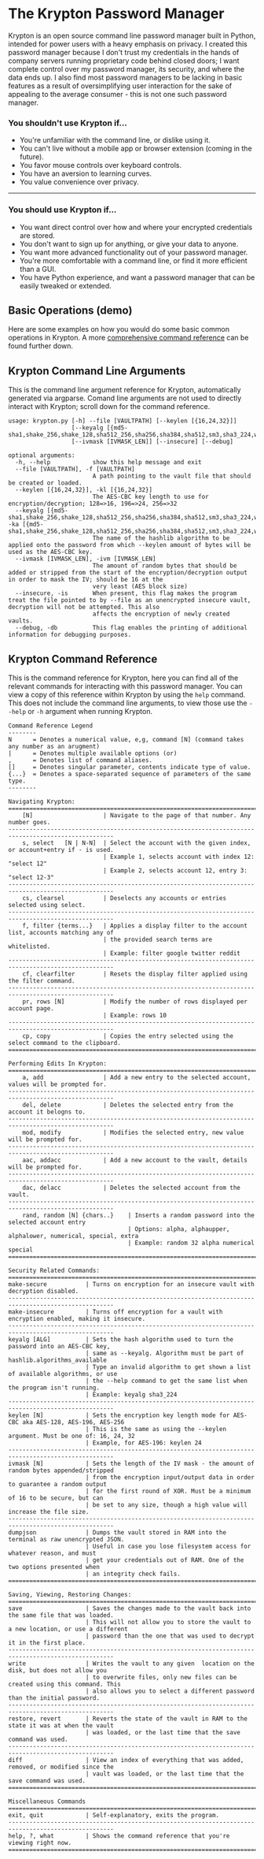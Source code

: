 # The Krypton Password Manager

Krypton is an open source command line password manager built in Python, intended for power users with a heavy emphasis on privacy. I created this password manager because I don't trust my credentials in the hands of company servers running proprietary code behind closed doors; I want complete control over my password manager, its security, and where the data ends up. I also find most password managers to be lacking in basic features as a result of oversimplifying user interaction for the sake of appealing to the average consumer - this is not one such password manager.



### You shouldn't use Krypton if...
- You're unfamiliar with the command line, or dislike using it.
- You can't live without a mobile app or browser extension (coming in the future).
- You favor mouse controls over keyboard controls.
- You have an aversion to learning curves.
- You value convenience over privacy.

---

### You should use Krypton if...
- You want direct control over how and where your encrypted credentials are stored.
- You don't want to sign up for anything, or give your data to anyone.
- You want more advanced functionality out of your password manager.
- You're more comfortable with a command line, or find it more efficient than a GUI.
- You have Python experience, and want a password manager that can be easily tweaked or extended.

## Basic Operations (demo)
Here are some examples on how you would do some basic common operations in Krypton. A more [comprehensive command reference](#Krypton-Command-Reference) can be found further down.

## Krypton Command Line Arguments
This is the command line argument reference for Krypton, automatically generated via argparse. Comand line arguments are not used to directly interact with Krypton; scroll down for the command reference.
```
usage: krypton.py [-h] --file [VAULTPATH] [--keylen [{16,24,32}]]
                  [--keyalg [{md5-sha1,shake_256,shake_128,sha512_256,sha256,sha384,sha512,sm3,sha3_224,whirlpool,mdc2,md4,sha3_256,blake2b,ripemd160,sha3_384,sha512_224,md5,sha3_512,blake2s,sha1,sha224}]]
                  [--ivmask [IVMASK_LEN]] [--insecure] [--debug]
                  
optional arguments:
  -h, --help            show this help message and exit
  --file [VAULTPATH], -f [VAULTPATH]
                        A path pointing to the vault file that should be created or loaded.
  --keylen [{16,24,32}], -kl [{16,24,32}]
                        The AES-CBC key length to use for encryption/decryption; 128=>16, 196=>24, 256=>32
  --keyalg [{md5-sha1,shake_256,shake_128,sha512_256,sha256,sha384,sha512,sm3,sha3_224,whirlpool,mdc2,md4,sha3_256,blake2b,ripemd160,sha3_384,sha512_224,md5,sha3_512,blake2s,sha1,sha224}], -ka [{md5-sha1,shake_256,shake_128,sha512_256,sha256,sha384,sha512,sm3,sha3_224,whirlpool,mdc2,md4,sha3_256,blake2b,ripemd160,sha3_384,sha512_224,md5,sha3_512,blake2s,sha1,sha224}]
                        The name of the hashlib algorithm to be applied onto the password from which --keylen amount of bytes will be used as the AES-CBC key.
  --ivmask [IVMASK_LEN], -ivm [IVMASK_LEN]
                        The amount of random bytes that should be added or stripped from the start of the encryption/decryption output in order to mask the IV; should be 16 at the
                        very least (AES block size)
  --insecure, -is       When present, this flag makes the program treat the file pointed to by --file as an unencrypted insecure vault, decryption will not be attempted. This also
                        affects the encryption of newly created vaults.
  --debug, -db          This flag enables the printing of additional information for debugging purposes.
  ```

## Krypton Command Reference
This is the command reference for Krypton, here you can find all of the relevant commands for interacting with this password manager. You can view a copy of this reference within Krypton by using the `help` command. This does not include the command line arguments, to view those use the `--help` or `-h` argument when running Krypton.
```
Command Reference Legend
--------
N      = Denotes a numerical value, e,g, command [N] (command takes any number as an arugment)
|      = Denotes multiple available options (or)
,      = Denotes list of command aliases.
[]     = Denotes singular parameter, contents indicate type of value.
{...}  = Denotes a space-separated sequence of parameters of the same type.
--------

Navigating Krypton:
====================================================================================================
    [N]                    | Navigate to the page of that number. Any number goes.
----------------------------------------------------------------------------------------------------
    s, select   [N | N-N]  | Select the account with the given index, or account+entry if - is used.
                           | Example 1, selects account with index 12: "select 12"
                           | Example 2, selects account 12, entry 3: "select 12-3"
----------------------------------------------------------------------------------------------------
    cs, clearsel           | Deselects any accounts or entries selected using select.
----------------------------------------------------------------------------------------------------
    f, filter {terms...}   | Applies a display filter to the account list, accounts matching any of
                           | the provided search terms are whitelisted.
                           | Example: filter google twitter reddit
----------------------------------------------------------------------------------------------------
    cf, clearfilter        | Resets the display filter applied using the filter command.
----------------------------------------------------------------------------------------------------
    pr, rows [N]           | Modify the number of rows displayed per account page.
                           | Example: rows 10
----------------------------------------------------------------------------------------------------
    cp, copy               | Copies the entry selected using the select command to the clipboard.
====================================================================================================

Performing Edits In Krypton:
===================================================================================================
    a, add                 | Add a new entry to the selected account, values will be prompted for.
----------------------------------------------------------------------------------------------------
    del, delete            | Deletes the selected entry from the account it belogns to.
----------------------------------------------------------------------------------------------------
    mod, modify            | Modifies the selected entry, new value will be prompted for.
----------------------------------------------------------------------------------------------------
    aac, addacc            | Add a new account to the vault, details will be prompted for.
----------------------------------------------------------------------------------------------------
    dac, delacc            | Deletes the selected account from the vault.
----------------------------------------------------------------------------------------------------
    rand, random [N] {chars..}    | Inserts a random password into the selected account entry
                                  | Options: alpha, alphaupper, alphalower, numerical, special, extra
                                  | Example: random 32 alpha numerical special
====================================================================================================

Security Related Commands:
====================================================================================================
make-secure           | Turns on encryption for an insecure vault with decryption disabled.
----------------------------------------------------------------------------------------------------
make-insecure         | Turns off encryption for a vault with encryption enabled, making it insecure.
----------------------------------------------------------------------------------------------------
keyalg [ALG]          | Sets the hash algorithm used to turn the password into an AES-CBC key,
                      | same as --keyalg. Algorithm must be part of hashlib.algorithms_available
                      | Type an invalid algorithm to get shown a list of available algorithms, or use
                      | the --help command to get the same list when the program isn't running.
                      | Example: keyalg sha3_224
----------------------------------------------------------------------------------------------------
keylen [N]            | Sets the encryption key length mode for AES-CBC aka AES-128, AES-196, AES-256
                      | This is the same as using the --keylen argument. Must be one of: 16, 24, 32
                      | Example, for AES-196: keylen 24   
----------------------------------------------------------------------------------------------------
ivmask [N]            | Sets the length of the IV mask - the amount of random bytes appended/stripped
                      | from the encryption input/output data in order to guarantee a random output
                      | for the first round of XOR. Must be a minimum of 16 to be secure, but can
                      | be set to any size, though a high value will increase the file size.
----------------------------------------------------------------------------------------------------
dumpjson              | Dumps the vault stored in RAM into the terminal as raw unencrypted JSON.
                      | Useful in case you lose filesystem access for whatever reason, and must
                      | get your credentials out of RAM. One of the two options presented when
                      | an integrity check fails.
====================================================================================================

Saving, Viewing, Restoring Changes:
====================================================================================================
save                  | Saves the changes made to the vault back into the same file that was loaded.
                      | This will not allow you to store the vault to a new location, or use a different
                      | password than the one that was used to decrypt it in the first place.
----------------------------------------------------------------------------------------------------
write                 | Writes the vault to any given  location on the disk, but does not allow you
                      | to overwrite files, only new files can be created using this command. This
                      | also allows you to select a different password than the initial password.
----------------------------------------------------------------------------------------------------
restore, revert       | Reverts the state of the vault in RAM to the state it was at when the vault
                      | was loaded, or the last time that the save command was used.
----------------------------------------------------------------------------------------------------
diff                  | View an index of everything that was added, removed, or modified since the
                      | vault was loaded, or the last time that the save command was used.
====================================================================================================

Miscellaneous Commands
====================================================================================================
exit, quit            | Self-explanatory, exits the program.
----------------------------------------------------------------------------------------------------
help, ?, what         | Shows the command reference that you're viewing right now.
====================================================================================================
```
